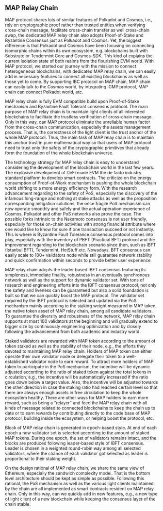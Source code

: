 ## MAP Relay Chain

MAP protocol shares lots of similar features of Polkadot and Cosmos, i.e., rely on cryptographic proof rather than trusted entities when verifying cross-chain message, facilitate cross-chain transfer as well cross-chain swap, the dedicated MAP relay chain also adopts Proof-of-Stake and Byzantine Consensus just as Polkadot and Cosmos. Yet, the biggest difference is that Polkadot and Cosmos have been focusing on connecting isomorphic chains within its own ecosystem, e.g. blockchains built with Substrate or Tendermint Core and Cosmos-SDK. This kind of explains the current isolation state of both realms from the flourishing EVM world. With MAP protocol, we started our journey with the mission to connect heterogeneous blockchains, with dedicated MAP relay chain, we can easily add in necessary features to connect all existing blockchains as well as those yet to come. By supporting IBC protocol on MAP chain, MAP chain can easily talk to the Cosmos world, by integrating ICMP protocol, MAP chain can connect Polkadot world, etc.

MAP relay chain is fully EVM compatible build upon Proof-of-Stake mechanism and Byzantine Fault Tolerant consensus protocol. The main purpose of MAP relay chain is to maintain light clients of all interested blockchains to facilitate the trustless verification of cross-chain message. Only in this way, can MAP protocol eliminate the unreliable human factor from the cross-chain communication, especially the assets management process. That is, the correctness of the light client is the trust anchor of the whole MAP protocol. Thus, the main task of MAP relay chain is to maintain this anchor trust in pure mathematical way so that users of MAP protocol need to trust only the safety of the cryptographic primitives that already form the foundation of the whole blockchain universe.

The technology strategy for MAP relay chain is easy to understand considering the development of the blockchain world in the last few years. The explosive development of DeFi made EVM the de facto industry standard platform to develop smart contracts. The criticize on the energy consumption of Proof-of-Work mechanism is pushing the whole blockchain world shifting to a more energy efficiency form. With the research advancement regarding to the safety of PoS, especially the discovery of the infamous long-range and nothing at stake attacks as well as the proposition corresponding mitigation solutions, the once fragile PoS mechanism can now operate smoothly and safely and the actual operation experience of Cosmos, Polkadot and other PoS networks also prove the case. The possible forks intrinsic to the Nakamoto consensus is not user friendly, especially for those on-chain activities with strong financial attribute where one would like to know for sure if one transaction succeed or not instantly. This is where is Byzantine Fault Tolerance consensus protocol comes into play, especially with the inventory of PBFT (Practical BFT) protocol and the improvement regarding to the blockchain scenario since then, such as IBFT (Istanbul BFT), Tendermint, HotStuff etc. Nowadays, BFT consensus can easily scale to 100+ validators node while still guarantee network stability and quick confirmation within seconds to provide better user experience.

MAP relay chain adopts the leader based IBFT consensus featuring its simpleness, immediate finality, robustness in an eventually synchronous network as well as the support for dynamic validator set. With tons of research and engineering efforts into the IBFT consensus protocol, not only the safety and liveness can be guaranteed but also a solid foundation is built so that we can quickly boost the MAP protocol. The validator set required by the IBFT protocol is selected and updated via the PoS mechanism mainly according to the staking weight measured in MAP token, the native token asset of MAP relay chain, among all candidate validators. To guarantee the diversity and robustness of the network, MAP relay chain supports at most 100 validators at the beginning and will gradually extend to bigger size by continuously engineering optimization and by closely following the advancement from both academic and industry world.

Staked validators are rewarded with MAP token according to the amount of token staked as well as the stability of their node, e.g., the efforts they devoted to maintaining MAP relay chain. Holders of MAP token can either operate their own validator node or delegate their token to a well-established validator node to earn reward. To attract more holders of MAP token to participate in the PoS mechanism, the incentive will be dynamic adjusted according to the ratio of staked token against the total tokens in circulation, e.g., the incentive will be automatically increased if the ratio goes down below a target value. Also, the incentive will be adjusted towards the other direction in case the staking ratio had reached certain level so that there are always enough assets in free circulation to keep the whole ecosystem healthy. There are other ways for MAP holders to earn more reward, such as being a “relayer” and feed the MAP relay chain with all kinds of message related to connected blockchains to keep the chain up to date or to earn rewards by contributing directly to the code base of MAP protocol, building inside the ecosystem, or helping boost the protocol, etc.

Block of MAP relay chain is generated in epoch-based style. At end of each epoch a new validator set is selected according to the amount of staked MAP tokens. During one epoch, the set of validators remains intact, and the blocks are produced following leader-based style of IBFT consensus. Leader is chosen in a weighted round-robin way among all selected validators, where the chance of each validator got selected as leader is proportional to their staking weight. 

On the design rational of MAP relay chain, we share the same view of Ethereum, especially the sandwich complexity model. That is the bottom level architecture should be kept as simple as possible. Following this rational, the PoS mechanism as well as the various light clients maintained by the chain are all implemented as smart contracts resident on MAP relay chain. Only in this way, can we quickly add in new features, e.g., a new type of light client of a new blockchain while keeping the consensus layer of the chain stable. 
